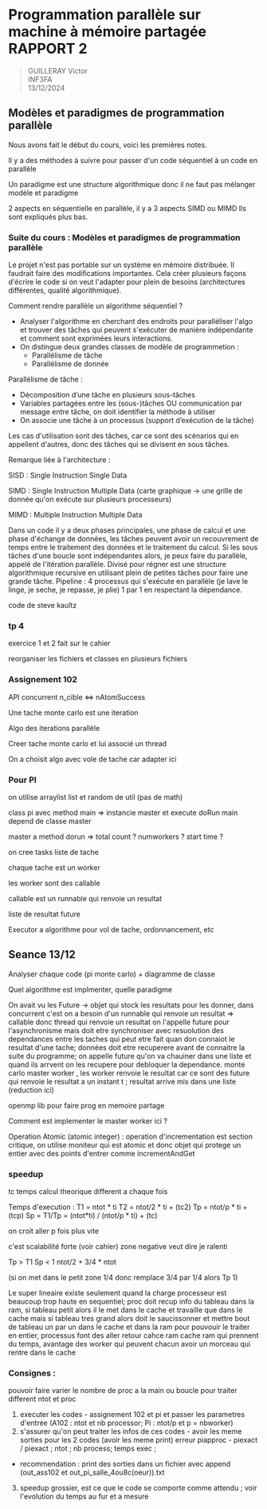 # Programmation parallèle sur machine à mémoire partagée RAPPORT 2

> GUILLERAY Victor  
> INF3FA  
> 13/12/2024



## Modèles et paradigmes de programmation parallèle

Nous avons fait le début du cours, voici les premières notes.

Il y a des méthodes à suivre pour passer d'un code séquentiel à un code en parallèle

Un paradigme est une structure algorithmique
donc il ne faut pas mélanger modèle et paradigme

2 aspects en séquentielle
en parallèle, il y a 3 aspects
SIMD ou MIMD
Ils sont expliqués plus bas.

### Suite du cours : Modèles et paradigmes de programmation parallèle

Le projet n'est pas portable sur un système en mémoire distribuée. Il faudrait faire des modifications importantes. Cela
créer plusieurs façons d'écrire le code si on veut l'adapter pour plein de besoins (architectures différentes, qualité
algorithmique).

Comment rendre parallèle un algorithme séquentiel ?

- Analyser l'algorithme en cherchant des endroits pour paralléliser l'algo et trouver des tâches qui peuvent s'exécuter
  de manière indépendante et comment sont exprimées leurs interactions.
- On distingue deux grandes classes de modèle de programmetion :
    - Parallélisme de tâche
    - Parallélisme de donnée

Parallélisme de tâche :
- Décomposition d’une tâche en plusieurs sous-tâches
- Variables partagées entre les (sous-)tâches OU communication par message entre tâche, on doit identifier la
  méthode à utiliser
- On associe une tâche à un processus (support d’exécution de la tâche)

Les cas d'utilisation sont des tâches, car ce sont des scénarios qui en appellent d'autres,
donc des tâches qui se divisent en sous tâches.

Remarque liée à l'architecture :


SISD : Single Instruction Single Data


SIMD :
Single Instruction Multiple Data (carte graphique -> une grille de donnée qu'on exécute sur plusieurs processeurs)


MIMD : Multiple Instruction Multiple Data


Dans un code il y a deux phases principales, une phase de calcul et une phase d'échange de données, les tâches
peuvent avoir un recouvrement de temps entre le traitement des données et le traitement du calcul.
Si les sous tâches d'une boucle sont indépendantes alors, je peux faire du parallèle, appelé de l'itération parallèle.
Divisé pour régner est une structure algorithmique recursive en utilisant plein de petites tâches pour faire une grande
tâche.
Pipeline : 4 processus qui s'exécute en parallèle (je lave le linge, je seche, je repasse, je plie) 1 par 1 en
respectant la dépendance.

code de steve kaultz 

### tp 4 
exercice 1 et 2 fait sur le cahier

reorganiser les fichiers et classes en plusieurs fichiers

### Assignement 102

API concurrent
n_cible <=> nAtomSuccess

Une tache monte carlo est une iteration

Algo des iterations parallèle

Creer tache monte carlo et lui associé un thread

On a choisit algo avec vole de tache car adapter ici


### Pour PI 
on utilise arraylist list et random de util (pas de math)

class pi avec method main => instancie master et execute doRun
main depend de classe master

master a method dorun => total count ? numworkers ?
start time ?

on cree tasks liste de tache

chaque tache est un worker

les worker sont des callable

callable est un runnable qui renvoie un resultat

liste de resultat future

Executor a algorithme pour vol de tache, ordonnancement, etc

## Seance 13/12

Analyser chaque code (pi monte carlo) + diagramme de classe

Quel algorithme est implmenter, quelle paradigme

On avait vu les Future -> objet qui stock les resultats pour les donner, dans concurrent c'est on a besoin d'un 
runnable qui renvoie un resultat => callable donc thread qui renvoie un resultat
on l'appelle future pour l'asynchronisme mais doit etre synchroniser avec resuolution des dependances entre les 
taches qui peut etre fait quan don connaiot le resultat d'une tache; données doit etre recuperere avant de connaitre 
la suite du programme; on appelle future qu'on va chauiner dans une liste et quand ils arrvent on les recupere pour 
debloquer la dependance. monte carlo master worker , les worker renvoie le resultat car ce sont des future qui
renvoie le resultat a un instant t ; resultat arrive mis dans une liste (reduction ici) 

openmp lib pour faire prog en memoire partage

Comment est implementer le master worker ici ?

Operation Atomic (atomic integer) : operation d'incrementation est section critique, on utilise moniteur qui est
atomic et donc objet qui protege un entier avec des points d'entrer comme incrementAndGet

### speedup

tc temps calcul theorique different a chaque fois

Temps d'execution : 
T1 = ntot * ti
T2 = ntot/2 * ti + (tc2)
Tp = ntot/p * ti + (tcp)
Sp = T1/Tp  = (ntot*ti) / (ntot/p * ti) + (tc)

on croit aller p fois plus vite

c'est scalabilité forte (voir cahier) zone negative veut dire je ralenti

Tp > T1
Sp < 1
ntot/2 + 3/4 * ntot

(si on met dans le petit zone 1/4 donc remplace 3/4 par 1/4 alors Tp<T1 Sp > 1)

Le super lineaire existe seulement quand la charge processeur est beaucoup trop haute en sequentiel;
proc doit recup info du tableau dans la ram, si tableau petit alors il le met dans le cache et travaille que dans le 
cache mais si tableau tres grand alors doit le saucissonner et mettre bout de tableau un par un dans le cache et
dans la ram pour pouvouir le traiter en entier, processus font des aller retour cahce ram cache ram qui prennent 
du temps, avantage des worker qui peuvent chacun avoir un morceau qui rentre dans le cache

### Consignes : 

pouvoir faire varier le nombre de proc
a la main ou boucle pour traiter different ntot et proc

1) executer les codes -  assignement 102 et pi et passer les parametres d'entrée (A102 : ntot et nb processor;
Pi : ntot/p et p = nbworker) 
2) s'assurer qu'on peut traiter les infos de ces codes - avoir les meme sorties pour les 2 codes (avoir les meme print)
erreur piapproc - piexact / piexact ; ntot ; nb process; temps exec ; 
+ recommendation : print des sorties dans un fichier avec append (out_ass102 et out_pi_salle_4ou8c(oeur)).txt
3) speedup grossier, est ce que le code se comporte comme attendu ; voir l'evolution du temps au fur et a mesure













